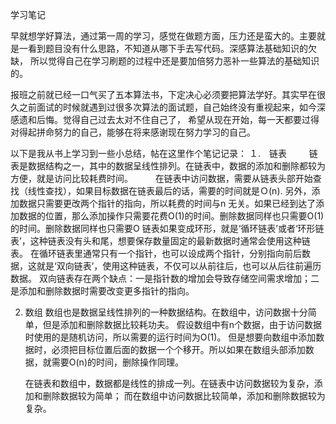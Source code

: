 学习笔记

早就想学好算法，通过第一周的学习，感觉在做题方面，压力还是蛮大的。主要就是一看到题目没有什么思路，不知道从哪下手去写代码。深感算法基础知识的欠缺，
所以觉得自己在学习刷题的过程中还是要加倍努力恶补一些算法的基础知识的。

报班之前就已经一口气买了五本算法书，下定决心必须要把算法学好。其实早在很久之前面试的时候就遇到过很多次算法的面试题，自己始终没有重视起来，如今深感遗和后悔。觉得自己过去太对不住自己了，
希望从现在开始，每一天都要过得对得起拼命努力的自己，能够在将来感谢现在努力学习的自己。

以下是我从书上学习到一些小总结，帖在这里作个笔记记录：
１.　链表
　　 链表是数据结构之一，其中的数据呈线性排列。在链表中，数据的添加和删除都较为方便，就是访问比较耗费时间。
　　 在链表中访问数据，需要从链表头部开始查找（线性查找），如果目标数据在链表最后的话，需要的时间就是Ｏ(n).
     另外，添加数据只需要更改两个指针的指向，所以耗费的时间与n 无关。如果已经到达了添加数据的位置，那么添加操作只需要花费O(1)的时间。删除数据同样也只需要O(1)的时间。删除数据同样也只需要O
	 链表如果变成环形，就是‘循环链表’或者‘环形链表’，这种链表没有头和尾，想要保存数量固定的最新数据时通常会使用这种链表。
	 在循环链表里通常只有一个指针，也可以设成两个指针，分别指向前后数据，这就是‘双向链表’，使用这种链表，不仅可以从前往后，也可以从后往前遍历数据。
	 双向链表存在两个缺点：一是指针数的增加会导致存储空间需求增加；二是添加和删除数据时需要改变更多指针的指向。
	
2. 数组
   数组也是数据呈线性排列的一种数据结构。在数组中，访问数据十分简单，但是添加和删除数据比较耗功夫。
   假设数组中有n个数据，由于访问数据时使用的是随机访问，所以需要的运行时间为O(1)。
   但是想要向数组中添加数据时，必须把目标位置后面的数据一个个移开。所以如果在数组头部添加数据，就需要O(n)的时间，删除操作同理。
   
   
   在链表和数组中，数据都是线性的排成一列。在链表中访问数据较为复杂，添加和删除数据较为简单；
   而在数组中访问数据比较简单，添加和删除数据较为复杂。
   
　

　　　
